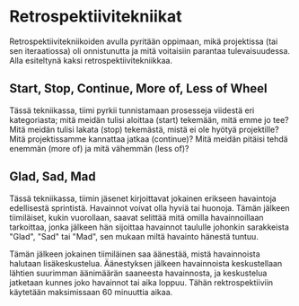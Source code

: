 # Retrospektiivitekniikat

Retrospektiivitekniikoiden avulla pyritään oppimaan, mikä projektissa (tai sen iteraatiossa) oli onnistunutta ja mitä voitaisiin parantaa tulevaisuudessa. Alla esiteltynä kaksi retrospektiivitekniikkaa.

## Start, Stop, Continue, More of, Less of Wheel

Tässä tekniikassa, tiimi pyrkii tunnistamaan prosesseja viidestä eri kategoriasta; mitä meidän tulisi aloittaa (start) tekemään, mitä emme jo tee? Mitä meidän tulisi lakata (stop) tekemästä, mistä ei ole hyötyä projektille? Mitä projektissamme kannattaa jatkaa (continue)? Mitä meidän pitäisi tehdä enemmän (more of) ja mitä vähemmän (less of)?

## Glad, Sad, Mad

Tässä tekniikassa, tiimin jäsenet kirjoittavat jokainen erikseen havaintoja edellisestä sprintistä. Havainnot voivat olla hyviä tai huonoja. Tämän jälkeen tiimiläiset, kukin vuorollaan, saavat selittää mitä omilla havainnoillaan tarkoittaa, jonka jälkeen hän sijoittaa havainnot taululle johonkin sarakkeista "Glad", "Sad" tai "Mad", sen mukaan miltä havainto hänestä tuntuu.

Tämän jälkeen jokainen tiimiläinen saa äänestää, mistä havainnoista halutaan lisäkeskustelua. Äänestyksen jälkeen havainnoista keskustellaan lähtien suurimman äänimäärän saaneesta havainnosta, ja keskustelua jatketaan kunnes joko havainnot tai aika loppuu. Tähän rektrospektiiviin käytetään maksimissaan 60 minuuttia aikaa.